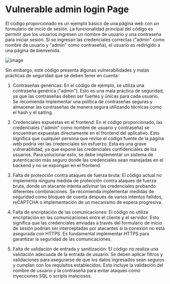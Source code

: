 # Vulnerable admin login Page
El código proporcionado es un ejemplo básico de una página web con un formulario de inicio de sesión. La funcionalidad principal del código es permitir que los usuarios ingresen un nombre de usuario y una contraseña para iniciar sesión. Si se ingresan las credenciales correctas ("admin" como nombre de usuario y "admin" como contraseña), el usuario es redirigido a una página de bienvenida.

![image](https://github.com/bountyhacking/Vulnerable_admin_login/assets/103284308/b8b73217-6d5d-45ea-8d90-1e7bd8eefed4)


Sin embargo, este código presenta algunas vulnerabilidades y malas prácticas de seguridad que se deben tener en cuenta:

1. Contraseñas genéricas: En el código de ejemplo, se utiliza una contraseña genérica ("admin"). Esto es una mala práctica de seguridad, ya que las contraseñas deben ser fuertes y únicas para cada usuario. Se recomienda implementar una política de contraseñas seguras y almacenar las contraseñas de manera segura utilizando técnicas como el hash y el salting.

2. Credenciales expuestas en el frontend: En el código proporcionado, las credenciales ("admin" como nombre de usuario y contraseña) se encuentran expuestas directamente en el frontend del aplicativo. Esto significa que cualquier persona que revise el código fuente de la página web podría ver las credenciales sin esfuerzo. Esta es una grave vulnerabilidad, ya que expone las credenciales confidenciales de los usuarios. Para solucionar esto, se debe implementar un sistema de autenticación más seguro donde las credenciales sean manejadas en el backend y no se expongan en el frontend.

4. Falta de protección contra ataques de fuerza bruta: El código actual no implementa ninguna medida de protección contra ataques de fuerza bruta, donde un atacante intenta adivinar las credenciales probando diferentes combinaciones. Se recomienda implementar medidas de seguridad como bloqueo de cuenta después de varios intentos fallidos, reCAPTCHA o implementación de un mecanismo de espera progresiva.

6. Falta de encriptación de las comunicaciones: El código no utiliza encriptación en las comunicaciones entre el cliente y el servidor. Esto significa que las credenciales enviadas a través del formulario de inicio de sesión podrían ser interceptadas por atacantes si la conexión no está asegurada con HTTPS. Es fundamental implementar HTTPS para garantizar la seguridad de las comunicaciones.

8. Falta de validación de entrada y sanitización: El código no realiza una validación adecuada de la entrada de usuario. Se deben aplicar filtros y validaciones para asegurarse de que los datos ingresados sean seguros y cumplan con los requisitos establecidos. Esto incluye la validación del nombre de usuario y la contraseña para evitar ataques como inyecciones SQL o scripts maliciosos.
